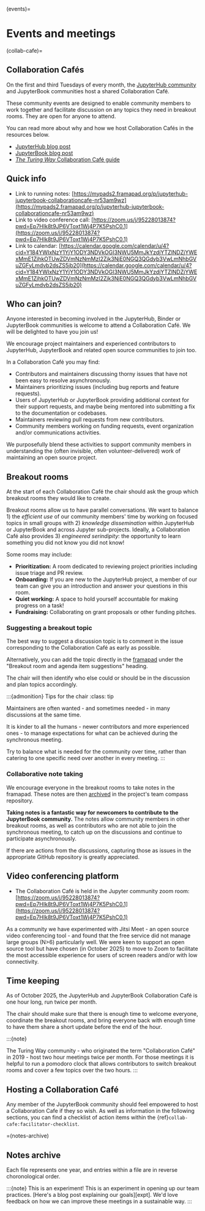 (events)=
# Events and meetings

(collab-cafe)=
## Collaboration Cafés

On the first and third Tuesdays of every month, the [JupyterHub community](https://compass.hub.jupyter.org/meetings/collab-cafe/) and JupyterBook communities host a shared Collaboration Café.

These community events are designed to enable community members to work together and facilitate discussion on any topics they need in breakout rooms.
They are open for anyone to attend.

You can read more about why and how we host Collaboration Cafés in the resources below.

- [JupyterHub blog post](https://blog.jupyter.org/online-collaboration-caf%C3%A9-launch-jupyterhub-team-meetings-to-become-more-collaborative-spaces-b713edadf15)
- [JupyterBook blog post](xref:blog/posts/2025-04-09-new-community-meeting) 
- [_The Turing Way_ Collaboration Café guide](https://the-turing-way.netlify.app/community-handbook/coworking/coworking-collabcafe.html)

## Quick info

- Link to running notes: [https://mypads2.framapad.org/p/jupyterhub-jupyterbook-collaborationcafe-nr53am9wz](https://mypads2.framapad.org/p/jupyterhub-jupyterbook-collaborationcafe-nr53am9wz)
- Link to video conference call: [https://zoom.us/j/95228013874?pwd=Ep7HIk8t9JP6VToxt1Wj4P7K5PshC0.1](https://zoom.us/j/95228013874?pwd=Ep7HIk8t9JP6VToxt1Wj4P7K5PshC0.1)
- Link to calendar: [https://calendar.google.com/calendar/u/4?cid=Y184YWIxNzY1YjY1ODY3NDVkOGI3NWU5MmJkYzdjYTZlNDZjYWExMmE1ZjhkOTUwZDVmNzNmMzI2Zjk3NjE0NGQ3QGdyb3VwLmNhbGVuZGFyLmdvb2dsZS5jb20](https://calendar.google.com/calendar/u/4?cid=Y184YWIxNzY1YjY1ODY3NDVkOGI3NWU5MmJkYzdjYTZlNDZjYWExMmE1ZjhkOTUwZDVmNzNmMzI2Zjk3NjE0NGQ3QGdyb3VwLmNhbGVuZGFyLmdvb2dsZS5jb20)

## Who can join?

Anyone interested in becoming involved in the JupyterHub, Binder or JupyterBook communities is welcome to attend a Collaboration Café.
We will be delighted to have you join us!

We encourage project maintainers and experienced contributors to JupyterHub, JupyterBook and related open source communities to join too.

In a Collaboration Café you may find:

* Contributors and maintainers discussing thorny issues that have not been easy to resolve asynchronously.
* Maintainers prioritizing issues (including bug reports and feature requests).
* Users of JupyterHub or JupyterBook providing additional context for their support requests, and maybe being mentored into submitting a fix to the documentation or codebases.
* Maintainers reviewing pull requests from new contributors.
* Community members working on funding requests, event organization and/or communications activities.

We purposefully blend these activities to support community members in understanding the (often invisible, often volunteer-delivered) work of maintaining an open source project.

## Breakout rooms

At the start of each Collaboration Café the chair should ask the group which breakout rooms they would like to create.

Breakout rooms allow us to have parallel conversations.
We want to balance 1) the *efficient use* of our community members' time by working on focused topics in small groups with 2) *knowledge dissemination* within JupyterHub or JupyterBook and across Jupyter sub-projects.
Ideally, a Collaboration Café also provides 3) *engineered serindipity*: the opportunity to learn something you did not know you did not know!

Some rooms may include:

- **Prioritization:** A room dedicated to reviewing project priorities including issue triage and PR review.
- **Onboarding:** If you are new to the JupyterHub project, a member of our team can give you an introduction and answer your questions in this room.
- **Quiet working:** A space to hold yourself accountable for making progress on a task!
- **Fundraising:** Collaborating on grant proposals or other funding pitches.

### Suggesting a breakout topic

The best way to suggest a discussion topic is to comment in the issue corresponding to the Collaboration Café as early as possible.

Alternatively, you can add the topic directly in the [framapad](https://mypads2.framapad.org/p/jupyterhub-jupyterbook-collaborationcafe-nr53am9wz) under the "Breakout room and agenda item suggestions" heading.

The chair will then identify who else could or should be in the discussion and plan topics accordingly.

:::{admonition} Tips for the chair
:class: tip

Maintainers are often wanted - and sometimes needed - in many discussions at the same time.

It is kinder to all the humans - newer contributors and more experienced ones - to manage expectations for what can be achieved during the synchronous meeting.

Try to balance what is needed for the community over time, rather than catering to one specific need over another in every meeting.
:::

### Collaborative note taking

We encourage everyone in the breakout rooms to take notes in the framapad.
These notes are then [archived](#notes-archive) in the project's team compass repository.

**Taking notes is a fantastic way for newcomers to contribute to the JupyterBook community.**
The notes allow community members in other breakout rooms, as well as contributors who are not able to join the synchronous meeting, to catch up on the discussions and continue to participate asynchronously.

If there are actions from the discussions, capturing those as issues in the appropriate GitHub repository is greatly appreciated.

## Video conferencing platform

- The Collaboration Café is held in the Jupyter community zoom room: [https://zoom.us/j/95228013874?pwd=Ep7HIk8t9JP6VToxt1Wj4P7K5PshC0.1](https://zoom.us/j/95228013874?pwd=Ep7HIk8t9JP6VToxt1Wj4P7K5PshC0.1)

As a community we have experimented with Jitsi Meet - an open source video conferencing tool - and found that the free service did not manage large groups (N>6) particularly well.
We were keen to support an open source tool but have chosen (in October 2025) to move to Zoom to facilitate the most accessible experience for users of screen readers and/or with low connectivity.

## Time keeping

As of October 2025, the JupyterHub and JupyterBook Collaboration Café is one hour long, run twice per month.

The chair should make sure that there is enough time to welcome everyone, coordinate the breakout rooms, and bring everyone back with enough time to have them share a short update before the end of the hour.

:::{note}

The Turing Way community - who originated the term "Collaboration Café" in 2019 - host two hour meetings twice per month.
For those meetings it is helpful to run a pomodoro clock that allows contributors to switch breakout rooms and cover a few topics over the two hours.
:::

## Hosting a Collaboration Café

Any member of the JupyterBook community should feel empowered to host a Collaboration Cafe if they so wish.
As well as information in the following sections, you can find a checklist of action items within the {ref}`collab-cafe:facilitator-checklist`.

=(notes-archive)
## Notes archive

Each file represents one year, and entries within a file are in reverse choronological order.

<!-- Sorry folks - I ran out of time to tidy up the notes! -->
<!-- ```{toctree}
:maxdepth: 2
2025 []()./2025)
```
-->

:::{note} This is an experiment!
This is an experiment in opening up our team practices. [Here's a blog post explaining our goals][expt]. We'd love feedback on how we can improve these meetings in a sustainable way.
:::

